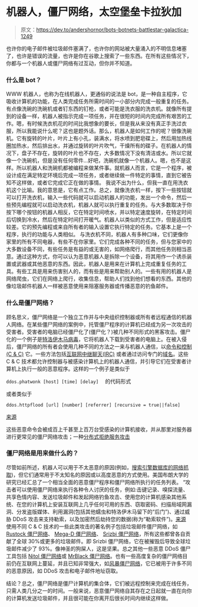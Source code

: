 # 机器人，僵尸网络，太空堡垒卡拉狄加

> 原文：<https://dev.to/andershornor/bots-botnets-battlestar-galactica-1249>

也许你的电子邮件被垃圾邮件塞满了，也许你的网站被大量涌入的不明信息堵塞了，也许是错误的流量，也许是你在谷歌上搜索了一些东西。在所有这些情况下，你都与一个机器人或僵尸网络有过互动，但你并不知道。

### 什么是 bot？

WWW 机器人，也称为在线机器人，更通俗的说法是 bot，是一种自主程序，它吸收计算机的功能，在人类完成任务所需时间的一小部分内完成一般重复的任务。有点像洗碗的洗碗机或者钉东西的钉枪，或者可能是洗衣服的洗衣机。就像所有提到的设备一样，机器人被指示完成一项任务，并在很短的时间内完成所有艰苦的工作。嗯，有时候洗衣机花的时间比我想象的要长，但是我从来没有真正手洗过衣服，所以我能说什么呢？这也是题外话。那么，机器人是如何工作的呢？很像洗碗机。它有旋转的叶片，叶片上有小孔，装满水，将水喷到肥皂碟上，然后用加热线圈加热水，然后排出水，并通过旋转的叶片吹气，干燥所有的碟子。在机器人的情况下，盘子不存在，旋转的叶片也不存在，大多数情况下没有清洁或水。所以它就像一个洗碗机，但是没有任何零件…好吧，洗碗机就像一个机器人。嗯，也不是这样。所以机器人和洗碗机都被编程来做某件事。就机器人而言，它是一个程序，被设计成在满足特定环境后完成一项任务，或者继续做一件特定的事情，直到它被告知不这样做，或者它完成它正在做的事情。
我说不出为什么，但我一直在用洗衣机这个比喻。我的意思是，它有点工作。总之，就像洗衣机一样，按下一些按钮就可以打开洗衣机，输入一些代码就可以启动机器人的功能，发出一个命令，然后一些预先编程就可以启动洗衣机，机器人就可以执行重复的任务。与大多数取决于你按下哪个按钮的机器人相反，它在特定时间喷水，并以特定速度旋转，在特定时间后切换到冷水，然后在特定时间打开暖气。机器人以类似的方式工作，但是适应性较差。它的预先编程或来自所有者的输入设置它执行特定的任务。它基本上是一个程序，执行的功能与人类相似。 与洗衣机不同，机器人有多种口味，它们更像你家里的所有不同电器，有些不在你家里。它们完成各种不同的任务，但与您家中的大多数设备不同，有些任务是有益的或无害的，如网络爬行，而其他任务则相当恶意。通过这种方式，你可以认为恶意机器人是拆除一个设备，将其用作一个诱杀装置或武器或其他恶意的东西。因此，机器人是用来在计算机上完成重复任务的工具。有些工具是用来伤害别人的，而有些是用来帮助别人的。一些有用的机器人是网络爬虫，它们在网络上爬行，收集信息，帮助人们找到他们想看的东西。其他的像垃圾邮件机器人一样被恶意使用来阻塞服务器或传播恶意的钓鱼邮件。

### 什么是僵尸网络？

顾名思义，僵尸网络是一个独立工作并与中央组织控制器或所有者远程通信的机器人网络。在某些僵尸网络的案例中，托管僵尸程序的计算机已经成为另一次攻击的受害者。受害者的电脑已经僵尸化了(僵尸化？)被几种不同形式的黑客攻击。僵尸化的一个例子是[特洛伊木马病毒](https://en.wikipedia.org/wiki/Trojan_horse_(computing))，它将机器人下载到受害者的电脑上。在被入侵后，僵尸网络的所有者会使用几种不同的方法之一来与机器人通信，以[命令和控制(C & C)](https://en.wikipedia.org/wiki/Botnet#Command_and_control) 它。一些方法包括[互联网中继聊天(IRC)](https://www.rfc-editor.org/rfc/pdfrfc/rfc1459.txt.pdf) 或者通过访问专门的[域名](https://en.wikipedia.org/wiki/Botnet#Command_and_control)。这些 C & C 技术都允许控制器与被感染计算机上的机器人通信，并引导它们在受害者计算机上执行一般的恶意程序。这样的一个例子是类似于

`ddos.phatwonk [host] [time] [delay]  `
的代码形式

或者类似于

`ddos.httpflood [url] [number] [referrer] [recursive = true||false]`

[来源](https://www.honeynet.org/node/55)

这些恶意命令会被成百上千甚至上百万台受感染的计算机接收，并从那里对服务器进行更常见的僵尸网络攻击；一种[分布式拒绝服务攻击](https://www.us-cert.gov/ncas/tips/ST04-015)

### 僵尸网络是用来做什么的？

尽管如前所述，机器人可以用于不太恶意的原因(例如，[搜索引擎数据库的网络抓取](https://en.wikipedia.org/wiki/Web_crawler))，但它们通常用于不太知名的原因或以高度恶意的方式使用。美国布朗大学的研究已经汇总了一个相当全面的恶意僵尸程序和僵尸网络所执行的任务列表。
“攻击者可以使用僵尸网络来执行各种令人讨厌的任务，例如:击键记录、嗅探流量、共享色情内容、发送垃圾邮件和发起网络钓鱼攻击、使用您的计算机感染其他系统、在您的计算机上安装互联网上几乎任何可用的东西、窃取密码、扫描局域网漏洞、分发盗版媒体、利用漏洞(包括其他蠕虫和特洛伊木马留下的“后门”)、通过威胁 DDoS 攻击来支持勒索，以及加密然后劫持您的数据(称为“勒索软件”)。[来源](https://it.brown.edu/information-security/secure-your-devices/botnets)
使用不同 C & C 技术的一些此类攻击的著名例子包括垃圾邮件僵尸网络，如 [Rustock 僵尸网络](https://en.wikipedia.org/wiki/Rustock_botnet)、 [Mega-D 僵尸网络](https://en.wikipedia.org/wiki/Mega-D_botnet)、 [Srizbi 僵尸网络](https://en.wikipedia.org/wiki/Srizbi_botnet)，所有这些都曾各自贡献了全球 30%或更多的垃圾邮件。即 Srizbi 僵尸网络，它在被摧毁后导致全球垃圾邮件减少了 93%。像神圣的狗屎人，这是坚果。总之其他一些恶意 DDoS 僵尸工具包括 [Nitol 僵尸网络](https://en.wikipedia.org/wiki/Nitol_botnet)或 [MrBlack 僵尸网络](https://www.cyber.nj.gov/threat-profiles/botnet-variants/mrblack)。也有一些高度复杂的僵尸网络目前仍在互联网上蔓延，并且已知非常强大，如[风暴僵尸网络](https://en.wikipedia.org/wiki/Storm_botnet)，它已被用于许多不同的恶意原因，如 DDoS 攻击和电子邮件地址窃取。

结论？总之，僵尸网络是僵尸计算机的集合体，它们被远程控制来完成在线任务，只需人类几分之一的时间。一般来说，恶意僵尸网络自其存在之日起就一直在向你的计算机发送垃圾邮件，并且很可能在你离开后很长时间内继续这样做。
